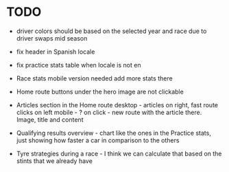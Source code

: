 # TODO

- driver colors should be based on the selected year and race due to driver swaps mid season
- fix header in Spanish locale
- fix practice stats table when locale is not en

- Race stats
  mobile version needed
  add more stats there

- Home route
  buttons under the hero image are not clickable

- Articles section in the Home route
  desktop - articles on right, fast route clicks on left
  mobile - ?
  on click - new route with the article there. Image, title and content

- Qualifying results overview - chart like the ones in the Practice stats, just showing how faster a car in comparison to the others

- Tyre strategies during a race - I think we can calculate that based on the stints that we already have
